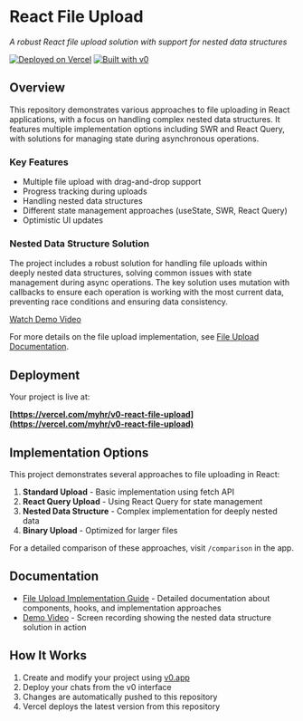 # React File Upload

_A robust React file upload solution with support for nested data structures_

[![Deployed on Vercel](https://img.shields.io/badge/Deployed%20on-Vercel-black?style=for-the-badge&logo=vercel)](https://vercel.com/myhr/v0-react-file-upload)
[![Built with v0](https://img.shields.io/badge/Built%20with-v0.app-black?style=for-the-badge)](https://v0.app/chat/projects/gOcGpPAcgJ5)

## Overview

This repository demonstrates various approaches to file uploading in React applications, with a focus on handling complex nested data structures. It features multiple implementation options including SWR and React Query, with solutions for managing state during asynchronous operations.

### Key Features

- Multiple file upload with drag-and-drop support
- Progress tracking during uploads
- Handling nested data structures
- Different state management approaches (useState, SWR, React Query)
- Optimistic UI updates

### Nested Data Structure Solution

The project includes a robust solution for handling file uploads within deeply nested data structures, solving common issues with state management during async operations. The key solution uses mutation with callbacks to ensure each operation is working with the most current data, preventing race conditions and ensuring data consistency.

[Watch Demo Video](docs/working-nested-object-update.mov)

For more details on the file upload implementation, see [File Upload Documentation](README-file-upload.md).

## Deployment

Your project is live at:

**[https://vercel.com/myhr/v0-react-file-upload](https://vercel.com/myhr/v0-react-file-upload)**

## Implementation Options

This project demonstrates several approaches to file uploading in React:

1. **Standard Upload** - Basic implementation using fetch API
2. **React Query Upload** - Using React Query for state management
3. **Nested Data Structure** - Complex implementation for deeply nested data
4. **Binary Upload** - Optimized for larger files

For a detailed comparison of these approaches, visit `/comparison` in the app.

## Documentation

- [File Upload Implementation Guide](README-file-upload.md) - Detailed documentation about components, hooks, and implementation approaches
- [Demo Video](docs/working-nested-object-update.mov) - Screen recording showing the nested data structure solution in action

## How It Works

1. Create and modify your project using [v0.app](https://v0.app)
2. Deploy your chats from the v0 interface
3. Changes are automatically pushed to this repository
4. Vercel deploys the latest version from this repository
